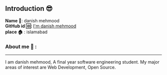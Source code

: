 ## Introduction :sunglasses:
**Name :name_badge:**:    danish mehmood
<br>
**GitHub id :id:**: [I'm danish mehmood](https://github.com/danish-mehmood)
<br>
**place :house:** : islamabad
### About me :boy: :
---
I am danish mehmood, A final year software engineering student.
My major areas of interest are Web Development, Open Source.
